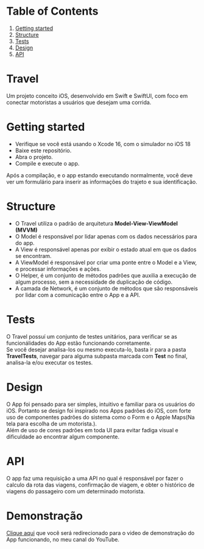 # Table of Contents
1. [Getting started](#getting-started)
2. [Structure](#structure)
3. [Tests](#tests)
4. [Design](#design)
5. [API](#api)

# Travel
Um projeto conceito iOS, desenvolvido em Swift e SwiftUI, com foco em conectar motoristas a usuários que desejam uma corrida. 

# Getting started
* Verifique se você está usando o Xcode 16, com o simulador no iOS 18<br>
* Baixe este repositório.<br>
* Abra o projeto.<br>
* Compile e execute o app.<br>

Após a compilação, e o app estando executando normalmente, você deve ver um formulário para inserir as informações do trajeto e sua identificação.<br>

# Structure
* O Travel utiliza o padrão de arquitetura <strong>Model-View-ViewModel (MVVM)</strong><br>
* O Model é responsável por lidar apenas com os dados necessários para do app.<br>
* A View é responsável apenas por exibir o estado atual em que os dados se encontram.<br>
* A ViewModel é responsável por criar uma ponte entre o Model e a View, e processar informações e ações.<br>
* O Helper, é um conjunto de métodos padrões que auxilia a execução de algum processo, sem a necessidade de duplicação de código.<br>
* A camada de Network, é um conjunto de métodos que são responsáveis por lidar com a comunicação entre o App e a API.<br>

# Tests
O Travel possuí um conjunto de testes unitários, para verificar se as funcionálidades do App estão funcionando corretamente.<br>
Se você desejar analisa-los ou mesmo executa-lo, basta ir para a pasta <strong>TravelTests</strong>, navegar para alguma subpasta marcada com <strong>Test</strong> no final, analisa-la e/ou executar os testes.

# Design 
O App foi pensado para ser simples, intuitivo e familiar para os usuários do iOS. Portanto se design foi inspirado nos Apps padrões do iOS, com forte uso de componentes padrões do sistema como o Form e o Apple Maps(Na tela para escolha de um motorista.).<br>
Além de uso de cores padrões em toda UI para evitar fadiga visual e dificuldade ao encontrar algum componente.

# API 
O app faz uma requisição a uma API no qual é responsável por fazer o calculo da rota das viagens, confirmação de viagem, e obter o histórico de viagens do passageiro com um determinado motorista.

# Demonstração
[Clique aqui](https://youtu.be/qqgXdeo9BWw) que você será redirecionado para o video de demonstração do App funcionando, no meu canal do YouTube.
